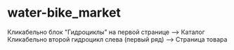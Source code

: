# water-bike_market
Кликабельно блок "Гидроциклы" на первой странице --> Каталог
Кликабельно второй гидроцикл слева (первый ряд) --> Страница товара
